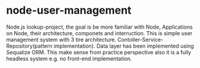 # node-user-management
Node.js lookup-project, the goal is be more familiar with Node, Applications on Node, their architecture, componets and interruction. This is simple user management system with 3 tire architecture. Contoller-Service-Repository(pattern implementation). Data layer has been implemented using Sequalize ORM. This make sense from practice perspective also it is a fully headless system e.g. no front-end implementation.
